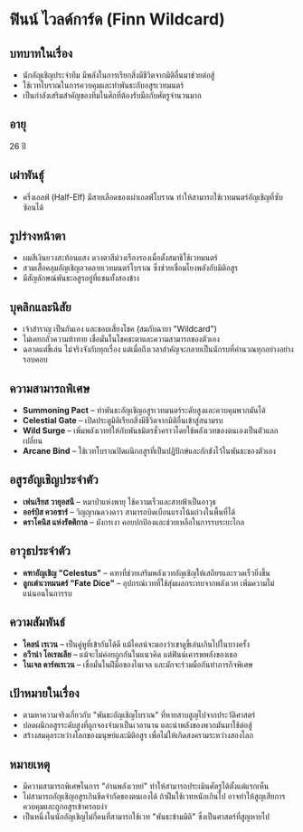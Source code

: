 # ฟินน์ ไวลด์การ์ด (Finn Wildcard)

## บทบาทในเรื่อง
- นักอัญเชิญประจำทีม มีพลังในการเรียกสิ่งมีชีวิตจากมิติอื่นมาช่วยต่อสู้
- ใช้เวทโบราณในการควบคุมและทำพันธะกับอสูรเวทมนตร์
- เป็นกำลังเสริมสำคัญของทีมในศึกที่ต้องรับมือกับศัตรูจำนวนมาก

## อายุ
26 ปี

## เผ่าพันธุ์
- ครึ่งเอลฟ์ (Half-Elf) มีสายเลือดของเผ่าเอลฟ์โบราณ ทำให้สามารถใช้เวทมนตร์อัญเชิญที่ซับซ้อนได้

## รูปร่างหน้าตา
- ผมสีเงินยวงสะท้อนแสง ดวงตาสีม่วงเรืองรองเมื่อตั้งสมาธิใช้เวทมนตร์
- สวมเสื้อคลุมอัญเชิญลวดลายเวทมนตร์โบราณ ซึ่งช่วยเชื่อมโยงพลังกับมิติอสูร
- มีสัญลักษณ์พันธะอสูรอยู่ที่แขนทั้งสองข้าง

## บุคลิกและนิสัย
- เจ้าสำราญ เป็นกันเอง และชอบเสี่ยงโชค (สมกับฉายา "Wildcard")
- ไม่เคยกลัวความท้าทาย เชื่อมั่นในโชคชะตาและความสามารถของตัวเอง
- ฉลาดแต่ขี้เล่น ไม่จริงจังกับทุกเรื่อง แต่เมื่อถึงเวลาสำคัญจะกลายเป็นนักรบที่คำนวณทุกอย่างอย่างรอบคอบ

## ความสามารถพิเศษ
- **Summoning Pact** – ทำพันธะอัญเชิญอสูรเวทมนตร์ระดับสูงและควบคุมพวกมันได้
- **Celestial Gate** – เปิดประตูมิติเรียกสิ่งมีชีวิตจากมิติอื่นเข้าสู่สนามรบ
- **Wild Surge** – เพิ่มพลังเวทย์ให้กับพันธมิตรชั่วคราวโดยใช้พลังเวทของตนเองเป็นตัวแลกเปลี่ยน
- **Arcane Bind** – ใช้เวทโบราณปิดผนึกอสูรที่เป็นปฏิปักษ์และกักขังไว้ในพันธะของตัวเอง

## อสูรอัญเชิญประจำตัว
- **เฟนเรียส วายุอสนี** – หมาป่าแห่งพายุ ใช้ความเร็วและสายฟ้าเป็นอาวุธ
- **ออร์บิส ควอซาร์** – วิญญาณดวงดาว สามารถบิดเบือนแรงโน้มถ่วงในพื้นที่ได้
- **ดราโคนิส แห่งรัตติกาล** – มังกรเงา คอยปกป้องและช่วยเหลือในการรบระยะไกล

## อาวุธประจำตัว
- **คฑาอัญเชิญ "Celestus"** – คฑาที่ช่วยเสริมพลังเวทอัญเชิญให้เสถียรและรวดเร็วยิ่งขึ้น
- **ลูกเต๋าเวทมนตร์ "Fate Dice"** – อุปกรณ์เวทที่ใช้สุ่มผลกระทบจากพลังเวท เพิ่มความไม่แน่นอนในการรบ

## ความสัมพันธ์
- **ไคลน์ เรเวน** – เป็นคู่หูที่เข้ากันได้ดี แม้ไคลน์จะมองว่าเขาดูขี้เล่นเกินไปในบางครั้ง
- **อวีาน่า โอเรลเลีย** – แม้จะไม่ค่อยถูกกันในแนวคิด แต่ฟินน์เคารพพลังของเธอ
- **ไนเจล ดาร์คเรเวน** – เชื่อมั่นในฝีมือของไนเจล และมักจะร่วมมือกันทำภารกิจพิเศษ

## เป้าหมายในเรื่อง
- ตามหาความจริงเกี่ยวกับ "พันธะอัญเชิญโบราณ" ที่หายสาบสูญไปจากประวัติศาสตร์
- ปลดผนึกอสูรระดับสูงที่ถูกจองจำมาเป็นเวลานาน และนำพลังของพวกมันมาใช้ต่อสู้
- สร้างสมดุลระหว่างโลกของมนุษย์และมิติอสูร เพื่อไม่ให้เกิดสงครามระหว่างสองโลก

## หมายเหตุ
- มีความสามารถพิเศษในการ "อ่านพลังเวทย์" ทำให้สามารถประเมินศัตรูได้ตั้งแต่แรกเห็น
- ไม่สามารถอัญเชิญอสูรเกินขีดจำกัดของตนเองได้ ถ้าฝืนใช้เวทหนักเกินไป อาจทำให้สูญเสียการควบคุมและถูกอสูรเข้าครอบงำ
- เป็นหนึ่งในนักอัญเชิญไม่กี่คนที่สามารถใช้เวท "พันธะข้ามมิติ" ซึ่งเป็นศาสตร์ที่สูญหายไป
